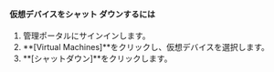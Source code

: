 #### <a name="to-shut-down-a-virtual-device"></a>仮想デバイスをシャット ダウンするには
1. 管理ポータルにサインインします。
2. **[Virtual Machines]**をクリックし、仮想デバイスを選択します。
3. **[シャットダウン]**をクリックします。



<!--HONumber=Nov16_HO2-->



